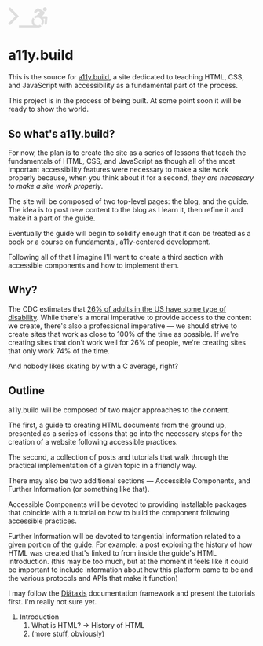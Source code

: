 <svg width="80" viewBox="0 0 1446 746" xmlns="http://www.w3.org/2000/svg" class="c">
<path d="M393.799 328.184L66.0496 656.349L0.50885 590.726L262.718 328.184L0.50885 65.6417L66.0496 0.064209L393.799 328.184Z" fill="#dedede"/>
<path d="M1424.04 74.5625C1424.04 115.95 1390.93 149.061 1350.37 149.061C1309.81 149.061 1276.7 115.95 1275.87 74.5625C1275.87 33.1746 1309.81 0.064209 1350.37 0.064209C1390.93 0.064209 1424.04 34.0016 1424.04 74.5625ZM1398.38 325.374C1410.8 324.547 1423.21 329.513 1432.32 338.617L1432.32 338.621C1441.42 347.726 1446.39 360.142 1444.73 373.386L1424.87 602.675C1423.21 625.853 1404.18 643.236 1381 643.236H1377.69C1353.68 640.751 1335.47 619.23 1337.13 595.224L1352.03 417.256L1292.43 420.568C1307.33 450.367 1315.61 484.304 1315.61 519.899C1315.61 579.497 1292.43 634.129 1254.35 674.69L1197.24 617.573C1221.24 591.913 1235.31 557.147 1235.31 519.898C1235.31 439.606 1169.92 374.213 1089.63 374.213C1052.38 374.213 1017.61 389.11 991.953 412.289L934.836 355.173C967.119 324.547 1007.68 303.853 1053.21 296.403L1163.3 169.755L1101.22 133.333L1025.89 200.381C1007.68 216.936 980.363 215.279 963.808 197.07C947.253 178.86 948.91 151.543 967.12 134.988L1066.45 46.4175C1080.52 34.001 1101.22 31.5197 1117.77 41.4515L1320.57 159.821C1331.33 166.444 1337.95 176.376 1340.44 187.965C1345.4 204.521 1342.09 222.733 1329.68 236.804L1244.42 333.652L1398.38 325.374ZM1078.46 664.33C1003.36 658.603 943.94 595.604 943.94 519.069C943.94 488.443 953.044 461.126 968.772 437.121L910.829 379.178C881.031 417.254 862.818 466.092 862.818 518.241C863.184 574.077 883.017 624.925 915.792 664.33H393.799V745.875H1080.97V745.713C1083.84 745.82 1086.73 745.875 1089.62 745.875C1142.6 745.875 1190.61 727.665 1228.69 697.863L1170.74 639.92C1147.57 655.648 1120.25 664.753 1089.62 664.753L1089.63 664.754C1086.72 664.754 1083.83 664.669 1080.97 664.5V664.33H1078.46Z" fill="#dedede" />
</svg>

# a11y.build
This is the source for [a11y.build](https://a11y.build), a site dedicated to teaching HTML, CSS, and JavaScript with accessibility as a fundamental part of the process.

This project is in the process of being built. At some point soon it will be ready to show the world.

## So what's a11y.build?
For now, the plan is to create the site as a series of lessons that teach the fundamentals of HTML, CSS, and JavaScript as though all of the most important accessibility features were necessary to make a site work properly because, when you think about it for a second, _they are necessary to make a site work properly_.

The site will be composed of two top-level pages: the blog, and the guide. The idea is to post new content to the blog as I learn it, then refine it and make it a part of the guide.

Eventually the guide will begin to solidify enough that it can be treated as a book or a course on fundamental, a11y-centered development.

Following all of that I imagine I'll want to create a third section with accessible components and how to implement them.

## Why?

The CDC estimates that [26% of adults in the US have some type of disability](https://www.cdc.gov/ncbddd/disabilityandhealth/infographic-disability-impacts-all.html). While there's a moral imperative to provide access to the content we create, there's also a professional imperative — we should strive to create sites that work as close to 100% of the time as possible. If we're creating sites that don't work well for 26% of people, we're creating sites that only work 74% of the time.

And nobody likes skating by with a C average, right?

## Outline
a11y.build will be composed of two major approaches to the content. 

The first, a guide to creating HTML documents from the ground up, presented as a series of lessons that go into the necessary steps for the creation of a website following accessible practices.

The second, a collection of posts and tutorials that walk through the practical implementation of a given topic in a friendly way.

There may also be two additional sections — Accessible Components, and Further Information (or something like that).

Accessible Components will be devoted to providing installable packages that coincide with a tutorial on how to build the component following accessible practices.

Further Information will be devoted to tangential information related to a given portion of the guide. For example: a post exploring the history of how HTML was created that's linked to from inside the guide's HTML introduction. (this may be too much, but at the moment it feels like it could be important to include information about how this platform came to be and the various protocols and APIs that make it function)

I may follow the [Diátaxis](https://diataxis.fr/) documentation framework and present the tutorials first. I'm really not sure yet.

1. Introduction
   1. What is HTML? -> History of HTML
   2. (more stuff, obviously)